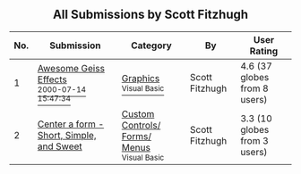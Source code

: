 ﻿<div align="center">

## All Submissions by Scott Fitzhugh

</div>

No.  | Submission | Category | By   | User Rating
---- | ---------- | -------- | ---- | -----------
1 | [Awesome Geiss Effects<br /><sup>2000-07-14 15:47:34</sup>](https://github.com/Planet-Source-Code/scott-fitzhugh-awesome-geiss-effects__1-9773) | [Graphics<br /><sup>Visual Basic</sup>](../ByCategory/graphics__1-46.md) | Scott Fitzhugh | 4.6 (37 globes from 8 users)
2 | [Center a form \- Short, Simple, and Sweet<br />](https://github.com/Planet-Source-Code/scott-fitzhugh-center-a-form-short-simple-and-sweet__1-995) | [Custom Controls/ Forms/  Menus<br /><sup>Visual Basic</sup>](../ByCategory/custom-controls-forms-menus__1-4.md) | Scott Fitzhugh | 3.3 (10 globes from 3 users)
